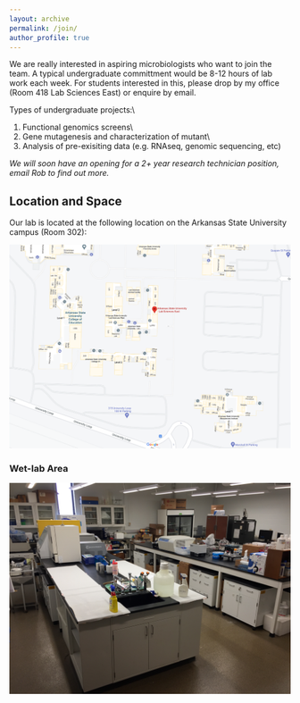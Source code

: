 ```yaml
---
layout: archive
permalink: /join/
author_profile: true
---
```


We are really interested in aspiring microbiologists who want to join the team. A typical undergraduate committment would be 8-12 hours of lab work each week. For students interested in this, please drop by my office (Room 418 Lab Sciences East) or enquire by email.

Types of undergraduate projects:\
1) Functional genomics screens\
2) Gene mutagenesis and characterization of mutant\
3) Analysis of pre-exisiting data (e.g. RNAseq, genomic sequencing, etc)

*We will soon have an opening for a 2+ year research technician position, email Rob to find out more.*

## Location and Space

Our lab is located at the following location on the Arkansas State University campus (Room 302):

<img src='/images/gmapslab.png'>

### Wet-lab Area

<img src='/images/IMG_0447.JPG'>
